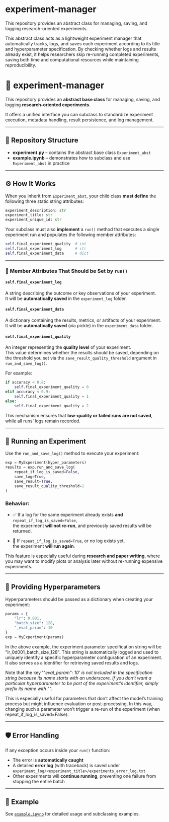 # experiment-manager
This repository provides an abstract class for managing, saving, and logging research-oriented experiments.

This abstract class acts as a lightweight experiment manager that automatically tracks, logs, and saves each experiment according to its title and hyperparameter specification. By checking whether logs and results already exist, it helps researchers skip re-running completed experiments, saving both time and computational resources while maintaining reproducibility.

# 🧪 experiment-manager

This repository provides an **abstract base class** for managing, saving, and logging **research-oriented experiments**.

It offers a unified interface you can subclass to standardize experiment execution, metadata handling, result persistence, and log management.

---

## 📁 Repository Structure

- **experiment.py** – contains the abstract base class `Experiment_abst`  
- **example.ipynb** – demonstrates how to subclass and use `Experiment_abst` in practice

---

## ⚙️ How It Works

When you inherit from `Experiment_abst`, your child class **must define** the following three static string attributes:

```python
experiment_description: str
experiment_title: str
experiment_unique_id: str
```

Your subclass must also **implement** a `run()` method that executes a single experiment run and populates the following member attributes:

```python
self.final_experiment_quality  # int
self.final_experiment_log      # str
self.final_experiment_data     # dict
```

---

### 🧭 Member Attributes That Should be Set by `run()`

#### `self.final_experiment_log`
A string describing the outcome or key observations of your experiment.  
It will be **automatically saved** in the `experiment_log` folder.

#### `self.final_experiment_data`
A dictionary containing the results, metrics, or artifacts of your experiment.  
It will be **automatically saved** (via pickle) in the `experiment_data` folder.

#### `self.final_experiment_quality`
An integer representing the **quality level** of your experiment.  
This value determines whether the results should be saved, depending on the threshold you set via the `save_result_quality_threshold` argument in `run_and_save_log()`.

For example:
```python
if accuracy < 0.8:  
    self.final_experiment_quality = 0
elif accuracy < 0.9: 
    self.final_experiment_quality = 1
else:                
    self.final_experiment_quality = 2
```

This mechanism ensures that **low-quality or failed runs are not saved**, while all runs’ logs remain recorded.

---

## 🚀 Running an Experiment

Use the `run_and_save_log()` method to execute your experiment:

```python
exp = MyExperiment(hyper_parameters)
results = exp.run_and_save_log(
    repeat_if_log_is_saved=False,
    save_log=True,
    save_result=True,
    save_result_quality_threshold=1
)
```

### Behavior:

- ✅ If a log for the same experiment already exists **and** `repeat_if_log_is_saved=False`,  
  the experiment **will not re-run**, and previously saved results will be returned.

- 🔁 If `repeat_if_log_is_saved=True`, or no log exists yet,  
  the experiment **will run again**.

This feature is especially useful during **research and paper writing**, where you may want to modify plots or analysis later without re-running expensive experiments.

---

## 🧩 Providing Hyperparameters

Hyperparameters should be passed as a dictionary when creating your experiment:

```python
params = {
    "lr": 0.001,
    "batch_size": 128,
    "_eval_param": 10
}
exp = MyExperiment(params)
```

In the above example, the experiment parameter specification string will be "lr_0d001_batch_size_128". This string is automatically logged and used to uniquely identify a specific hyperparameter configuration of an experiment. It also serves as a identifier for retrieving saved results and logs.

Note that the key '"_eval_param": 10' is not included in the specification string because its name starts with an underscore. If you don’t want a particular hyperparameter to be part of the experiment’s identifier, simply prefix its name with "_".

This is especially useful for parameters that don’t affect the model’s training process but might influence evaluation or post-processing. In this way, changing such a parameter won’t trigger a re-run of the experiment (when repeat_if_log_is_saved=False).

---

## 🛡️ Error Handling

If any exception occurs inside your `run()` function:
- The error is **automatically caught**
- A detailed **error log** (with traceback) is saved under `experiment_log/<experiment_title>/experiments_error_log.txt`
- Other experiments will **continue running**, preventing one failure from stopping the entire batch

---

## 📘 Example

See [`example.ipynb`](example.ipynb) for detailed usage and subclassing examples.

 
